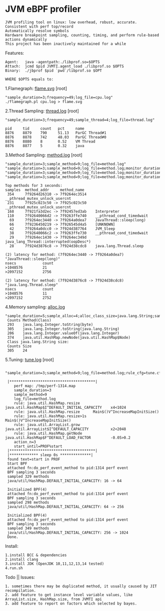 # JVM eBPF profiler

    JVM profiling tool on linux: low overhead, robust, accurate. 
    Consistent with perf top/record
    Automatically resolve symbols
    Hardware breakpoint sampling, counting, timing, and perform rule-based actions dynamically 
    This project has been inactively maintained for a while
Features: 

    Agent:   java -agentpath:./libprof.so=$OPTS
    Attach:  jcmd $pid JVMTI.agent_load ./libprof.so $OPTS
    Binary:  ./jbprof $pid `pwd`/libprof.so $OPT
    
    WHERE $OPTS equals to:

1.Flamegraph: [flame.svg](https://github.com/weixingsun/jBProF/blob/master/flame.svg)  [root]

    "sample_duration=3;frequency=49;log_file=cpu.log"
    ./flamegraph.pl cpu.log > flame.svg

2.Thread Sampling: [thread.log](https://github.com/weixingsun/jBProF/blob/master/thread.log)  [root]

    "sample_duration=3;frequency=49;sample_thread=4;log_file=thread.log"
    
    pid 	tid 	count	pct 	name
    8876	8879	790 	51.13	ParGC Thread#1
    8876	8878	742 	48.03	ParGC Thread#0
    8876	8880	8   	0.52	VM Thread
    8876	8877	5   	0.32	java

3.Method Sampling: [method.log](https://github.com/weixingsun/jBProF/blob/master/method.log)  [root]

    "sample_duration=3;sample_method=9;log_file=method.log"
    "sample_duration=3;sample_method=9;log_file=method.log;monitor_duration=1;count_top=3"
    "sample_duration=3;sample_method=9;log_file=method.log;monitor_duration=2;lat_top=1"
    "sample_duration=3;sample_method=9;log_file=method.log;monitor_duration=3;lat_name=sleep"
    
    Top methods for 3 seconds:
    samples	 method_addr	 method_name
     354	 7f9264d26310 -> 7f9264ec3514	 __pthread_mutex_unlock_usercnt
     231	 7f925c023c50 -> 7f925c023c50	 __pthread_mutex_unlock_usercnt
     168	 7f921fa3d2ec -> 7f92457ed3ab	 Interpreter
     110	 7f92640066d2 -> 7f9263ffe740	 __pthread_cond_timedwait
      69	 7f9264ec3440 -> 7f9264a0dea7	 JavaThread::sleep(long)
      66	 7f9236450219 -> 7f926545d4a5	 [UNKNOWN]
      42	 7f9264a0dcc0 -> 7f924d387764	 JVM_Sleep
      38	 7f92640066c2 -> 7f9263ffe730	 __pthread_cond_timedwait
      29	 7f9264ec1430 -> 7f9264ec349d	 java_lang_Thread::interrupted(oopDesc*)
      28	 7f924d3876c8 -> 7f924d38cdc8	 java.lang.Thread.sleep

    (2) latency for method: (7f9264ec3440 -> 7f9264a0dea7)	"JavaThread::sleep(long)"
    nsecs    	     count
    >1048576     	 21	 
    >2097152     	 2756	 

    (2) latency for method: (7f924d3876c8 -> 7f924d38cdc8)	"java.lang.Thread.sleep"
    nsecs    	     count
    >1048576     	 11	 
    >2097152     	 2752

4.Memory sampling: [alloc.log](https://github.com/weixingsun/jBProF/blob/master/alloc.log)

    "sample_duration=5;sample_alloc=4;alloc_class_size=java.lang.String;sample_alloc_interval=10m;log_file=alloc.log"
     Counts	Method(Class)
     293	java.lang.Integer.toString(byte)
     305	java.lang.Integer.toString(java.lang.String)
     206	java.lang.Integer.valueOf(java.lang.Integer)
     374	java.util.HashMap.newNode(java.util.HashMap$Node)
     Class java.lang.String size:
     Counts	Size
     305	24

5.Tuning: [tune.log](https://github.com/weixingsun/jBProF/blob/master/tune.log)  [root]

     "sample_duration=3;sample_method=9;log_file=method.log;rule_cfg=tune.cfg;action_n=3;start_until=PROF%start"
       
     |***************************************|
        perf map: /tmp/perf-1314.map
        sample_duration=3
        sample_method=9
        log_file=method.log
        rule: java.util.HashMap.resize		java.util.HashMap$I^DEFAULT_INITIAL_CAPACITY 	x4<1024
        rule: java.util.HashMap.resize		Main$()V^IncreaseMapInitSize()
        rule: java.util.HashMap.resize>1s	        Main$()V^IncreaseMapInitSize()
        rule: java.util.ArrayList.grow		java.util.ArrayList$I^DEFAULT_CAPACITY       	x2<2048
        rule: java.util.HashMap.getNode		java.util.HashMap$F^DEFAULT_LOAD_FACTOR      	-0.05>0.2
        action_n=3
        start_until=PROF%start
     |***************************************|
     |************* sleep 0s **************|
     found text=start in PROF
     Start BPF
     attached fn:do_perf_event_method to pid:1314 perf event 
     BPF sampling 3 seconds
     sampled 329 methods
     java/util/HashMap.DEFAULT_INITIAL_CAPACITY: 16 -> 64
       
     Initialized BPF(4)
     attached fn:do_perf_event_method to pid:1314 perf event 
     BPF sampling 3 seconds
     sampled 298 methods
     java/util/HashMap.DEFAULT_INITIAL_CAPACITY: 64 -> 256

     Initialized BPF(4)
     attached fn:do_perf_event_method to pid:1314 perf event 
     BPF sampling 3 seconds
     sampled 349 methods
     java/util/HashMap.DEFAULT_INITIAL_CAPACITY: 256 -> 1024
     Done.
    
Install:

    1.install BCC & dependencies
    2.install clang
    3.install JDK (OpenJDK 10,11,12,13,14 tested)
    4.run.sh

Todo || Issues:
    
    1. sometimes there may be duplicated method, it usually caused by JIT recompilation.
    2. add feature to get instance level variable values, like ArrayList.size, HashMap.size, from JVMTI api
    3. add feature to report on factors which selected by bayes.

